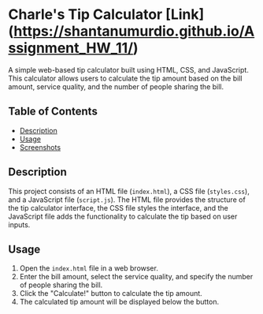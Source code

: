 # Charle's Tip Calculator  [Link] (https://shantanumurdio.github.io/Assignment_HW_11/)

A simple web-based tip calculator built using HTML, CSS, and JavaScript. This calculator allows users to calculate the tip amount based on the bill amount, service quality, and the number of people sharing the bill.

## Table of Contents

- [Description](#description)
- [Usage](#usage)
- [Screenshots](#screenshots)
## Description

This project consists of an HTML file (`index.html`), a CSS file (`styles.css`), and a JavaScript file (`script.js`). The HTML file provides the structure of the tip calculator interface, the CSS file styles the interface, and the JavaScript file adds the functionality to calculate the tip based on user inputs.

## Usage

1. Open the `index.html` file in a web browser.
2. Enter the bill amount, select the service quality, and specify the number of people sharing the bill.
3. Click the "Calculate!" button to calculate the tip amount.
4. The calculated tip amount will be displayed below the button.
